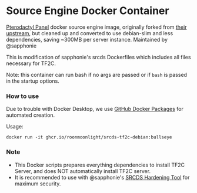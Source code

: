 # Source Engine Docker Container
[Pterodactyl Panel](https://pterodactyl.io/) docker source engine image, originally forked from [their upstream](https://github.com/parkervcp/images/tree/ubuntu/source), but cleaned up and converted to use debian-slim and less dependencies, saving ~300MB per server instance. Maintained by @sapphonie

This is modification of sapphonie's srcds Dockerfiles which includes all files necessary for TF2C.

Note: this container can run bash if no args are passed or if `bash` is passed in the startup options.

### How to use
Due to trouble with Docker Desktop, we use [GitHub Docker Packages](https://github.com/features/packages) for automated creation.

Usage:

```
docker run -it ghcr.io/roonmoonlight/srcds-tf2c-debian:bullseye
```

### Note
* This Docker scripts prepares everything dependencies to install TF2C Server, and does NOT automatically install TF2C server.
* It is recommended to use with @sapphonie's [SRCDS Hardening Tool](https://github.com/sapphonie/tf2-srcds-hardening-iptables-docker) for maximum security.